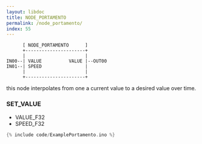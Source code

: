 ```yaml
---
layout: libdoc
title: NODE_PORTAMENTO
permalink: /node_portamento/
index: 55
---
```


          [ NODE_PORTAMENTO      ]       
          +----------------------+       
          |                      |       
    IN00--| VALUE          VALUE |--OUT00
    IN01--| SPEED                |       
          |                      |       
          +----------------------+       

this node interpolates from one a current value to a desired value over time.

### SET_VALUE

- VALUE_F32
- SPEED_F32


```c
{% include code/ExamplePortamento.ino %}
```

